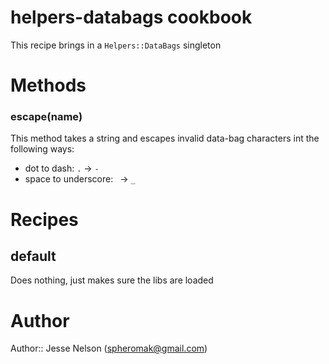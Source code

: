# helpers-databags cookbook
This recipe brings in a `Helpers::DataBags` singleton


# Methods
### escape(__name__)
This method takes a string and escapes invalid data-bag characters int the following ways:
* dot to dash: `.` -> `-`
* space to underscore:` ` -> `_`

# Recipes
## default
  Does nothing, just makes sure the libs are loaded

# Author
Author:: Jesse Nelson (<spheromak@gmail.com>)

